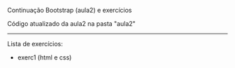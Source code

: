 Continuação Bootstrap (aula2) e exercícios

Código atualizado da aula2 na pasta "aula2"

_______________________________________________________________

Lista de exercícios:

- exerc1 (html e css)
